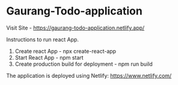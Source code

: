 # Gaurang-Todo-application

Visit Site - https://gaurang-todo-application.netlify.app/

Instructions to run react App.
1. Create react App - npx create-react-app
2. Start React App - npm start
3. Create production build for deployment - npm run build

The application is deployed using Netlify:
https://www.netlify.com/
